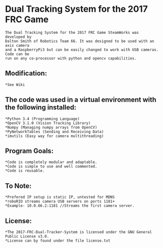 # Dual Tracking System for the 2017 FRC Game
	The Dual Tracking System for the 2017 FRC Game SteamWorks was developed by
	Dalton Smith of Robotics Team 66. It was designed to be used with an axis camera
	and a RaspberryPi3 but can be easily changed to work with USB cameras. Code can be
	run on any co-processor with python and opencv capabilities.

## Modification:
	*See Wiki
	
## **The code was used in a virtual environment with the following installed:**
	*Python 3.4 (Programming Language)
	*OpenCV 3.1.0 (Vision Tracking Library)
	*Numpy (Managing numpy arrays from OpenCV)
	*PyNetworkTables (Sending and Receiving Data)
	*imutils (Easy way for camera multithreading)

## Program Goals: <br/>
	*Code is completely modular and adaptable.
	*Code is simple to use and well commented.
	*Code is reusable.

## To Note:
	*Prefered IP setup is static IP, untested for MDNS
	*roboRIO streams camera USB servers on ports 1181+
	*Example- 10.0.66.2:1181 //Streams the first camera server.
	
## License:
	*The 2017-FRC-Dual-Tracker-System is licensed under the GNU General Public License v3.0.
	*License can by found under the file license.txt
